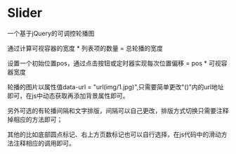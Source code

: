 # Slider
一个基于jQuery的可调控轮播图  

通过计算可视容器的宽度 * 列表项的数量 = 总轮播的宽度  

设置一个初始位置pos，通过点击按钮或定时器实现每次位置偏移 = pos * 可视容器宽度  

轮播的图片以属性值data-url = "url(img/1.jpg)",只需要简单更改"()"内的url地址即可，在js中动态获取再添加背景属性即可。  

另外可选的有轮播间隔和文字排版，间隔可以自己更改，排版方式切换只需要注释掉相应的方法即可；  

其他的比如底部圆点标记、右上方页数标记也可以自行选择，在js代码中的滑动方法注释相应的调用即可。  


